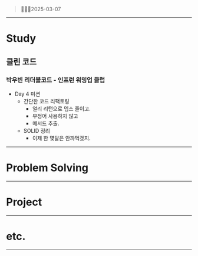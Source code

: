 > 🚴🏻‍♂️2025-03-07
> 

---

# Study

## 클린 코드

### 박우빈 리더블코드 - 인프런 워밍업 클럽

- Day 4 미션
    - 간단한 코드 리팩토링
        - 얼리 리턴으로 뎁스 줄이고.
        - 부정어 사용하지 않고
        - 메서드 추출.
    - SOLID 정리
        - 이제 한 몇달은 안까먹겠지.

---

# Problem Solving

---

# Project

---

# etc.

---
